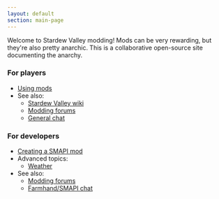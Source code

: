 ```yaml
---
layout: default
section: main-page
---
```


Welcome to Stardew Valley modding! Mods can be very rewarding, but they're also pretty anarchic.
This is a collaborative open-source site documenting the anarchy.

<div class="playerbox">
    <div class="container">
        <h3>For players</h3>
        <ul>
            <li><a href="guides/using-mods">Using mods</a></li>
            <li>See also:
                <ul>
                    <li><a href="http://stardewvalleywiki.com/">Stardew Valley wiki</a></li>
                    <li><a href="http://community.playstarbound.com/forums/mods.215/">Modding forums</a></li>
                    <li><a href="https://discord.gg/KCJHWhX">General chat</a></li>
                </ul>
            </li>
        </ul>
    </div>
</div>
<div class="devbox">
    <div class="container">
        <h3>For developers</h3>
        <ul>
            <li><a href="guides/creating-a-smapi-mod">Creating a SMAPI mod</a></li>
            <li>Advanced topics:
                <ul>
                    <li><a href="guides/weather">Weather</a></li>
                </ul>
            </li>
            <li>See also:
                <ul>
                    <li><a href="http://community.playstarbound.com/forums/mods.215/">Modding forums</a></li>
                    <li><a href="https://discordapp.com/invite/0t3fh2xhHVc6Vdyx">Farmhand/SMAPI chat</a></li>
                </ul>
            </li>
        </ul>
    </div>
</div>
<br clear="all" />
